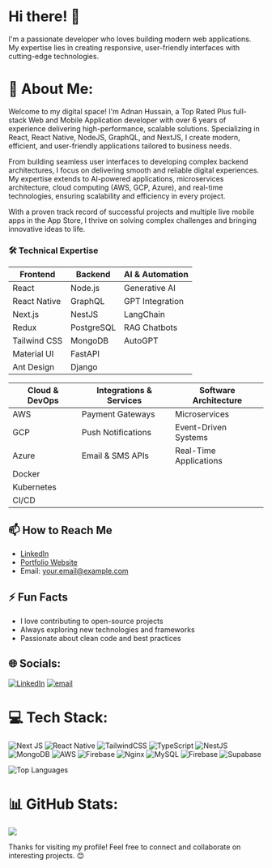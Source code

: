 # Hi there! 👋

I'm a passionate developer who loves building modern web applications. My expertise lies in creating responsive, user-friendly interfaces with cutting-edge technologies.

# 💫 About Me:
Welcome to my digital space! I'm Adnan Hussain, a Top Rated Plus full-stack Web and Mobile Application developer with over 6 years of experience delivering high-performance, scalable solutions. Specializing in React, React Native, NodeJS, GraphQL, and NextJS, I create modern, efficient, and user-friendly applications tailored to business needs.

From building seamless user interfaces to developing complex backend architectures, I focus on delivering smooth and reliable digital experiences. My expertise extends to AI-powered applications, microservices architecture, cloud computing (AWS, GCP, Azure), and real-time technologies, ensuring scalability and efficiency in every project.

With a proven track record of successful projects and multiple live mobile apps in the App Store, I thrive on solving complex challenges and bringing innovative ideas to life.

### 🛠️ Technical Expertise

| Frontend | Backend | AI & Automation |
|----------|---------|-----------------|
| React | Node.js | Generative AI |
| React Native | GraphQL | GPT Integration |
| Next.js | NestJS | LangChain |
| Redux | PostgreSQL | RAG Chatbots |
| Tailwind CSS | MongoDB | AutoGPT |
| Material UI | FastAPI | |
| Ant Design | Django | |

| Cloud & DevOps | Integrations & Services | Software Architecture |
|----------------|------------------------|----------------------|
| AWS | Payment Gateways | Microservices |
| GCP | Push Notifications | Event-Driven Systems |
| Azure | Email & SMS APIs | Real-Time Applications |
| Docker | | |
| Kubernetes | | |
| CI/CD | | |

## 📫 How to Reach Me

- [LinkedIn](https://linkedin.com/in/yourusername)
- [Portfolio Website](https://your-portfolio-url.com)
- Email: your.email@example.com

## ⚡ Fun Facts

- I love contributing to open-source projects
- Always exploring new technologies and frameworks
- Passionate about clean code and best practices

## 🌐 Socials:
[![LinkedIn](https://img.shields.io/badge/LinkedIn-%230077B5.svg?logo=linkedin&logoColor=white)](https://linkedin.com/in/https://www.linkedin.com/in/adnandothussain) [![email](https://img.shields.io/badge/Email-D14836?logo=gmail&logoColor=white)](mailto:adnanrajput42@gmail.com) 

# 💻 Tech Stack:
![Next JS](https://img.shields.io/badge/Next-black?style=for-the-badge&logo=next.js&logoColor=white) ![React Native](https://img.shields.io/badge/react_native-%2320232a.svg?style=for-the-badge&logo=react&logoColor=%2361DAFB) ![TailwindCSS](https://img.shields.io/badge/tailwindcss-%2338B2AC.svg?style=for-the-badge&logo=tailwind-css&logoColor=white) ![TypeScript](https://img.shields.io/badge/typescript-%23007ACC.svg?style=for-the-badge&logo=typescript&logoColor=white) ![NestJS](https://img.shields.io/badge/nestjs-%23E0234E.svg?style=for-the-badge&logo=nestjs&logoColor=white) ![MongoDB](https://img.shields.io/badge/MongoDB-%234ea94b.svg?style=for-the-badge&logo=mongodb&logoColor=white) ![AWS](https://img.shields.io/badge/AWS-%23FF9900.svg?style=for-the-badge&logo=amazon-aws&logoColor=white) ![Firebase](https://img.shields.io/badge/firebase-%23039BE5.svg?style=for-the-badge&logo=firebase) ![Nginx](https://img.shields.io/badge/nginx-%23009639.svg?style=for-the-badge&logo=nginx&logoColor=white) ![MySQL](https://img.shields.io/badge/mysql-4479A1.svg?style=for-the-badge&logo=mysql&logoColor=white) ![Firebase](https://img.shields.io/badge/firebase-a08021?style=for-the-badge&logo=firebase&logoColor=ffcd34) ![Supabase](https://img.shields.io/badge/Supabase-3ECF8E?style=for-the-badge&logo=supabase&logoColor=white)

![Top Languages](https://github-readme-stats.vercel.app/api/top-langs/?username=adnandothussain&layout=compact&theme=radical)

# 📊 GitHub Stats:
<!-- ![](https://github-readme-stats.vercel.app/api?username=adnandothussain&theme=dark&hide_border=false&include_all_commits=true&count_private=true)<br/> -->
![](https://nirzak-streak-stats.vercel.app/?user=adnandothussain&theme=dark&hide_border=false)<br/>


Thanks for visiting my profile! Feel free to connect and collaborate on interesting projects. 😊
